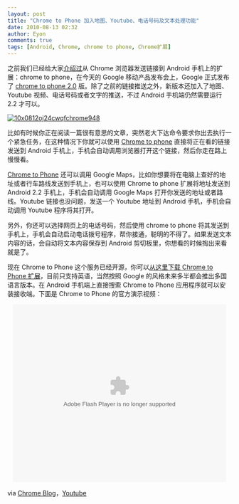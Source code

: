 ```yaml
---
layout: post
title: "Chrome to Phone 加入地图、Youtube、电话号码及文本处理功能"
date: 2010-08-13 02:32
author: Eyon
comments: true
tags: [Android, Chrome, chrome to phone, Chrome扩展]
---
```

之前我们已经给大家[介绍过](http://www.chromi.org/archives/4859)从 Chrome 浏览器发送链接到 Android 手机上的扩展：chrome to phone，在今天的 Google 移动产品发布会上，Google 正式发布了 [chrome to phone 2.0](https://chrome.google.com/extensions/detail/oadboiipflhobonjjffjbfekfjcgkhco) 版。除了之前的链接推送之外，新版本还加入了地图、Youtube 视频、电话号码或者文字的推送，不过 Android 手机端仍然需要运行 2.2 才可以。

<a href="http://img.chromi.org/2010/08/10x0812oj24cwqfchrome948.jpg">![](http://img.chromi.org/2010/08/10x0812oj24cwqfchrome948-550x347.jpg "10x0812oj24cwqfchrome948")</a>

比如有时候你正在阅读一篇很有意思的文章，突然老大下达命令要求你出去执行一个紧急任务，在这种情况下你就可以使用 [Chrome to phone](https://chrome.google.com/extensions/detail/oadboiipflhobonjjffjbfekfjcgkhco) 直接将正在看的链接发送到 Android 手机上，手机会自动调用浏览器打开这个链接，然后你走在路上慢慢看。

[Chrome to Phone](https://chrome.google.com/extensions/detail/oadboiipflhobonjjffjbfekfjcgkhco) 还可以调用 Google Maps，比如你想要将在电脑上查好的地址或者行车路线发送到手机上，也可以使用 Chrome to phone 扩展将地址发送到 Android 2.2 手机上，手机会自动调用 Google Maps 打开你发送的地址或者路线。Youtube 链接也没问题，发送一个 Youtube 地址到 Android 手机，手机会自动调用 Youtube 程序将其打开。

另外，你还可以选择网页上的电话号码，然后使用 chrome to phone 将其发送到手机上，手机会自动启动电话拨号程序，帮你接通，聪明的不得了。如果发送文本内容的话，会自动将文本内容保存到 Android 剪切板里，你想看的时候掏出来看就是了。

现在 Chrome to Phone 这个服务已经开源，你可以[从这里下载 Chrome to Phone 扩展](https://chrome.google.com/extensions/detail/oadboiipflhobonjjffjbfekfjcgkhco)，目前只支持英语，当然按照 Google 的风格未来多半都会推出多国语言版本。在 Android 手机端上直接搜索 Chrome to Phone 应用程序就可以安装接收端。下面是 Chrome to Phone 的官方演示视频：<!--more-->
<p style="text-align: center;"><embed src="http://player.youku.com/player.php/sid/XMTk3NTU2NzY0/v.swf" quality="high" width="480" height="400" align="middle" allowScriptAccess="sameDomain" type="application/x-shockwave-flash"></embed>

via [Chrome Blog](http://chrome.blogspot.com/2010/08/instantly-zap-links-maps-and-phone_1074.html)，[Youtube](http://www.youtube.com/watch?v=pQb243niMlg)
